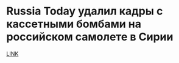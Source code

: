 # Russia Today удалил кадры с кассетными бомбами на российском самолете в Сирии



[LINK](https://varlamov.ru/1794628.html)